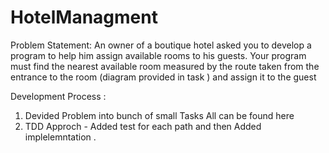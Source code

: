 # HotelManagment

Problem Statement: An owner of a boutique hotel asked you to develop a program to help him assign available rooms to his guests. Your program must find the nearest available room measured by the route taken from the entrance to the room (diagram provided in task ) and assign it to the guest


Development Process : 

1. Devided Problem into bunch of small Tasks All can be found here 
2. TDD Approch - Added test for each path and then Added implelemntation .
